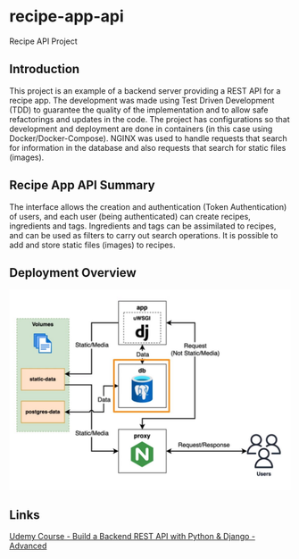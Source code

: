 # recipe-app-api
Recipe API Project

## Introduction
This project is an example of a backend server providing a REST API for a recipe app.
The development was made using Test Driven Development (TDD) to guarantee the quality of the implementation and to allow safe refactorings and updates in the code.
The project has configurations so that development and deployment are done in containers (in this case using Docker/Docker-Compose).
NGINX was used to handle requests that search for information in the database and also requests that search for static files (images).
## Recipe App API Summary
The interface allows the creation and authentication (Token Authentication) of users, and each user (being authenticated) can create recipes, ingredients and tags.
Ingredients and tags can be assimilated to recipes, and can be used as filters to carry out search operations.
It is possible to add and store static files (images) to recipes.
## Deployment Overview
![Alt Text](https://github.com/luiscarmignotto/recipe-app-api/blob/main/deployment_overview.jpg)

## Links
[Udemy Course - Build a Backend REST API with Python & Django - Advanced](https://www.udemy.com/course/django-python-advanced/)
